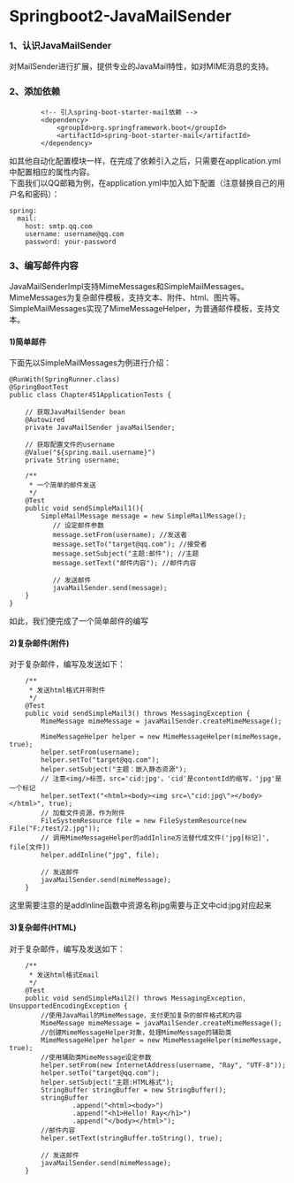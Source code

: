 # Springboot2-JavaMailSender

### 1、认识JavaMailSender
  对MailSender进行扩展，提供专业的JavaMail特性，如对MIME消息的支持。
  
### 2、添加依赖
```
        <!-- 引入spring-boot-starter-mail依赖 -->
        <dependency>
            <groupId>org.springframework.boot</groupId>
            <artifactId>spring-boot-starter-mail</artifactId>
        </dependency>
```
如其他自动化配置模块一样，在完成了依赖引入之后，只需要在application.yml中配置相应的属性内容。  
下面我们以QQ邮箱为例，在application.yml中加入如下配置（注意替换自己的用户名和密码）：  
```
spring:
  mail:
    host: smtp.qq.com
    username: username@qq.com
    password: your-password
```

### 3、编写邮件内容
JavaMailSenderImpl支持MimeMessages和SimpleMailMessages。  
MimeMessages为复杂邮件模板，支持文本、附件、html、图片等。  
SimpleMailMessages实现了MimeMessageHelper，为普通邮件模板，支持文本。

#### 1)简单邮件
下面先以SimpleMailMessages为例进行介绍：  
```
@RunWith(SpringRunner.class)
@SpringBootTest
public class Chapter451ApplicationTests {

    // 获取JavaMailSender bean
    @Autowired
    private JavaMailSender javaMailSender;

    // 获取配置文件的username
    @Value("${spring.mail.username}")
    private String username;

    /**
     * 一个简单的邮件发送
     */
    @Test
    public void sendSimpleMail1(){
        SimpleMailMessage message = new SimpleMailMessage();
           // 设定邮件参数
           message.setFrom(username); //发送者
           message.setTo("target@qq.com"); //接受者
           message.setSubject("主题:邮件"); //主题
           message.setText("邮件内容"); //邮件内容

           // 发送邮件
           javaMailSender.send(message);
    }
}
```

如此，我们便完成了一个简单邮件的编写  

#### 2)复杂邮件(附件)
对于复杂邮件，编写及发送如下： 
```
    /**
     * 发送html格式并带附件
     */
    @Test
    public void sendSimpleMail3() throws MessagingException {
        MimeMessage mimeMessage = javaMailSender.createMimeMessage();

        MimeMessageHelper helper = new MimeMessageHelper(mimeMessage, true);
        helper.setFrom(username);
        helper.setTo("target@qq.com");
        helper.setSubject("主题：嵌入静态资源");
        // 注意<img/>标签，src='cid:jpg'，'cid'是contentId的缩写，'jpg'是一个标记
        helper.setText("<html><body><img src=\"cid:jpg\"></body></html>", true);
        // 加载文件资源，作为附件
        FileSystemResource file = new FileSystemResource(new File("F:/test/2.jpg"));
        // 调用MimeMessageHelper的addInline方法替代成文件('jpg[标记]', file[文件])
        helper.addInline("jpg", file);

        // 发送邮件
        javaMailSender.send(mimeMessage);
    }
```
这里需要注意的是addInline函数中资源名称jpg需要与正文中cid:jpg对应起来

#### 3)复杂邮件(HTML)
对于复杂邮件，编写及发送如下： 
```
    /**
     * 发送html格式Email
     */
    @Test
    public void sendSimpleMail2() throws MessagingException, UnsupportedEncodingException {
        //使用JavaMail的MimeMessage，支付更加复杂的邮件格式和内容
        MimeMessage mimeMessage = javaMailSender.createMimeMessage();
        //创建MimeMessageHelper对象，处理MimeMessage的辅助类
        MimeMessageHelper helper = new MimeMessageHelper(mimeMessage, true);
        //使用辅助类MimeMessage设定参数
        helper.setFrom(new InternetAddress(username, "Ray", "UTF-8"));
        helper.setTo("target@qq.com");
        helper.setSubject("主题:HTML格式");
        StringBuffer stringBuffer = new StringBuffer();
        stringBuffer
                .append("<html><body>")
                .append("<h1>Hello! Ray</h1>")
                .append("</body></html>");
        //邮件内容
        helper.setText(stringBuffer.toString(), true);

        // 发送邮件
        javaMailSender.send(mimeMessage);
    }
```
